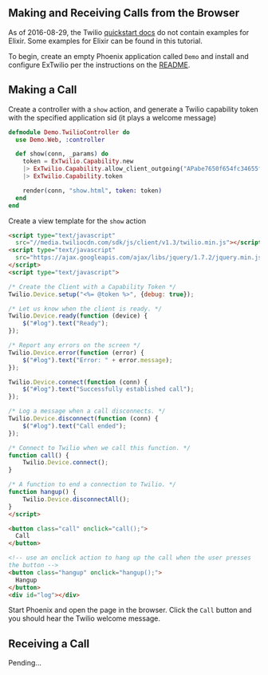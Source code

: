 Making and Receiving Calls from the Browser
-------------------------------------------

As of 2016-08-29, the Twilio [quickstart docs](https://www.twilio.com/docs/quickstart)
do not contain examples for Elixir. Some examples for Elixir can be found in this tutorial.

To begin, create an empty Phoenix application called `Demo` and install and configure
ExTwilio per the instructions on the [README](README.md#configuration).

## Making a Call

Create a controller with a `show` action, and generate a Twilio capability
token with the specified application sid (it plays a welcome message)

```elixir
defmodule Demo.TwilioController do
  use Demo.Web, :controller

  def show(conn, _params) do
    token = ExTwilio.Capability.new
    |> ExTwilio.Capability.allow_client_outgoing("APabe7650f654fc34655fc81ae71caa3ff")
    |> ExTwilio.Capability.token

    render(conn, "show.html", token: token)
  end
end
```

Create a view template for the `show` action

```html
<script type="text/javascript"
  src="//media.twiliocdn.com/sdk/js/client/v1.3/twilio.min.js"></script>
<script type="text/javascript"
  src="https://ajax.googleapis.com/ajax/libs/jquery/1.7.2/jquery.min.js">
</script>
<script type="text/javascript">

/* Create the Client with a Capability Token */
Twilio.Device.setup("<%= @token %>", {debug: true});

/* Let us know when the client is ready. */
Twilio.Device.ready(function (device) {
    $("#log").text("Ready");
});

/* Report any errors on the screen */
Twilio.Device.error(function (error) {
    $("#log").text("Error: " + error.message);
});

Twilio.Device.connect(function (conn) {
    $("#log").text("Successfully established call");
});

/* Log a message when a call disconnects. */
Twilio.Device.disconnect(function (conn) {
    $("#log").text("Call ended");
});

/* Connect to Twilio when we call this function. */
function call() {
    Twilio.Device.connect();
}

/* A function to end a connection to Twilio. */
function hangup() {
    Twilio.Device.disconnectAll();
}
</script>

<button class="call" onclick="call();">
  Call
</button>

<!-- use an onclick action to hang up the call when the user presses
the button -->
<button class="hangup" onclick="hangup();">
  Hangup
</button>
<div id="log"></div>
```

Start Phoenix and open the page in the browser. Click the `Call` button and you should
hear the Twilio welcome message.

## Receiving a Call

Pending...
